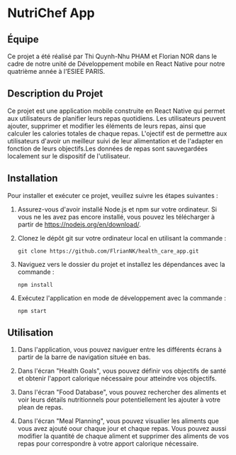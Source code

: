 # NutriChef App

## Équipe

Ce projet a été réalisé par Thi Quynh-Nhu PHAM et Florian NOR dans le cadre de notre unité de Développement mobile en React Native pour notre quatrième année à l'ESIEE PARIS.

## Description du Projet

Ce projet est une application mobile construite en React Native qui permet aux utilisateurs de planifier leurs repas quotidiens. Les utilisateurs peuvent ajouter, supprimer et modifier les éléments de leurs repas, ainsi que calculer les calories totales de chaque repas. L'ojectif est de permettre aux utilisateurs d'avoir un meilleur suivi de leur alimentation et de l'adapter en fonction de leurs objectifs.Les données de repas sont sauvegardées localement sur le dispositif de l'utilisateur.

## Installation

Pour installer et exécuter ce projet, veuillez suivre les étapes suivantes :

1. Assurez-vous d'avoir installé Node.js et npm sur votre ordinateur. Si vous ne les avez pas encore installé, vous pouvez les télécharger à partir de https://nodejs.org/en/download/.
   
2. Clonez le dépôt git sur votre ordinateur local en utilisant la commande : 
    ```
    git clone https://github.com/FlrianNK/health_care_app.git
    ```

3. Naviguez vers le dossier du projet et installez les dépendances avec la commande : 
    ```
    npm install
    ```

4. Exécutez l'application en mode de développement avec la commande : 
    ```
    npm start
    ```

## Utilisation

1. Dans l'application, vous pouvez naviguer entre les différents écrans à partir de la barre de navigation située en bas.

2. Dans l'écran "Health Goals", vous pouvez définir vos objectifs de santé et obtenir l'apport calorique nécessaire pour atteindre vos objectifs.

3. Dans l'écran "Food Database", vous pouvez rechercher des aliments et voir leurs détails nutritionnels pour potentiellement les ajouter à votre plean de repas.

4. Dans l'écran "Meal Planning", vous pouvez visualier les aliments que vous avez ajouté oour chaque jour et chaque repas. Vous pouvez aussi modifier la quantité de chaque aliment et supprimer des aliments de vos repas pour correspondre à votre apport calorique nécessaire.
